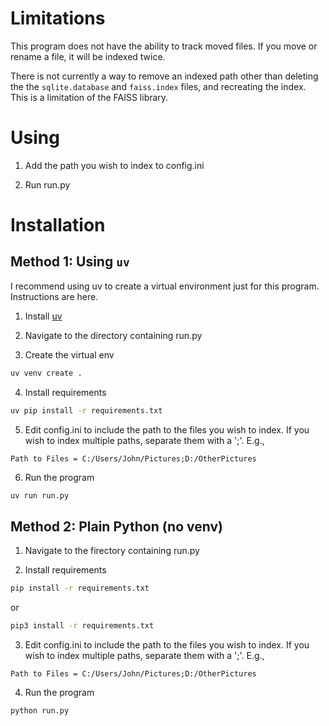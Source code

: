 # Limitations

This program does not have the ability to track moved files. If you move or
rename a file, it will be indexed twice.

There is not currently a way to remove an indexed path other than deleting the
the ``sqlite.database`` and ``faiss.index`` files, and recreating the index.
This is a limitation of the FAISS library.


# Using

1. Add the path you wish to index to config.ini

2. Run run.py

# Installation

## Method 1: Using ``uv``

I recommend using uv to create a virtual environment just for this program. Instructions are here.

1. Install [uv](https://docs.astral.sh/uv/#installation)

2. Navigate to the directory containing run.py

3. Create the virtual env

```bash
uv venv create .
```

4. Install requirements

```bash
uv pip install -r requirements.txt
```

5. Edit config.ini to include the path to the files you wish to index. If you wish to index multiple paths, separate them with a ';'. E.g.,

```
Path to Files = C:/Users/John/Pictures;D:/OtherPictures
```

6. Run the program

```bash
uv run run.py 
```

## Method 2: Plain Python (no venv)

1. Navigate to the firectory containing run.py

2. Install requirements

```bash
pip install -r requirements.txt
```

or

```bash
pip3 install -r requirements.txt
```

3. Edit config.ini to include the path to the files you wish to index. If you wish to index multiple paths, separate them with a ';'. E.g.,

```
Path to Files = C:/Users/John/Pictures;D:/OtherPictures
```

4. Run the program

```bash
python run.py 
```
